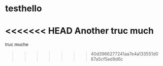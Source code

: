 # testhello
<<<<<<< HEAD
Another truc much
=======
truc muche

>>>>>>> 40d3966277241aa7e4a133551d067a5cf5ed9d6c
